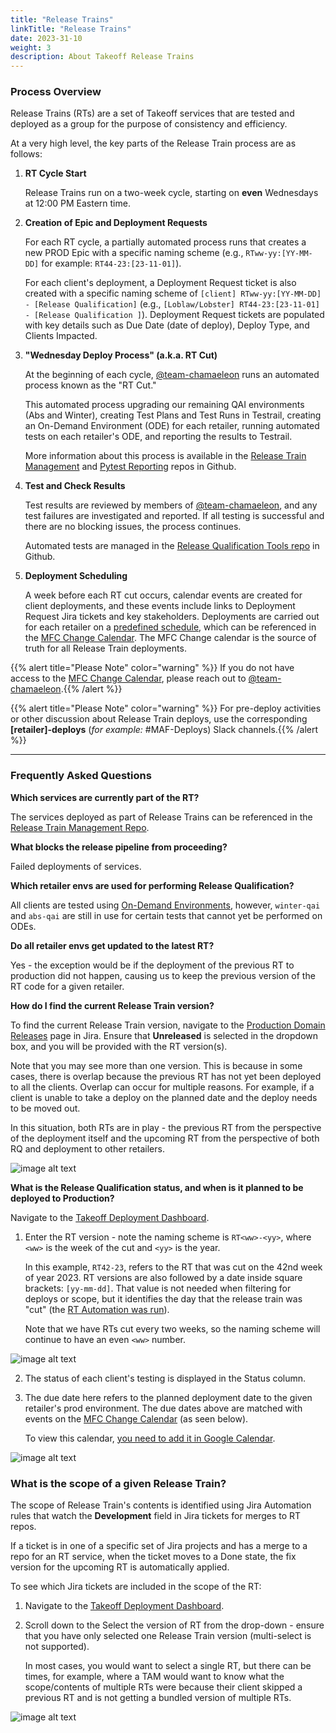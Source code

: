 ```yaml
---
title: "Release Trains"
linkTitle: "Release Trains"
date: 2023-31-10
weight: 3
description: About Takeoff Release Trains
---
```


### Process Overview

Release Trains (RTs) are a set of Takeoff services that are tested and deployed as a group for the purpose of consistency and efficiency. 

At a very high level, the key parts of the Release Train process are as follows:

1. **RT Cycle Start**
   
   Release Trains run on a two-week cycle, starting on **even** Wednesdays at 12:00 PM Eastern time.

2. **Creation of Epic and Deployment Requests**
   
   For each RT cycle, a partially automated process runs that creates a new PROD Epic with a specific naming scheme (e.g., `RTww-yy:[YY-MM-DD]` for example: `RT44-23:[23-11-01]`). 
   
   For each client's deployment, a Deployment Request ticket is also created with a specific naming scheme of `[client] RTww-yy:[YY-MM-DD] - [Release Qualification]` (e.g., `[Loblaw/Lobster] RT44-23:[23-11-01] - [Release Qualification ]`). Deployment Request tickets are populated with key details such as Due Date (date of deploy), Deploy Type, and Clients Impacted.

3. **"Wednesday Deploy Process" (a.k.a. RT Cut)**
   
   At the beginning of each cycle, [@team-chamaeleon](https://takeofftech.atlassian.net/jira/people/team/bde44f31-3d2a-4dba-b037-44cd57874e0f?ref=jira) runs an automated process known as the "RT Cut." 
   
   This automated process upgrading our remaining QAI environments (Abs and Winter), creating Test Plans and Test Runs in Testrail, creating an On-Demand Environment (ODE) for each retailer, running automated tests on each retailer's ODE, and reporting the results to Testrail. 
   
   More information about this process is available in the [Release Train Management](https://github.com/takeoff-com/release-train-management#readme) and [Pytest Reporting](https://github.com/takeoff-com/pytest-reporting) repos in Github.

4. **Test and Check Results**
   
   Test results are reviewed by members of [@team-chamaeleon](https://takeofftech.atlassian.net/jira/people/team/bde44f31-3d2a-4dba-b037-44cd57874e0f?ref=jira), and any test failures are investigated and reported. If all testing is successful and there are no blocking issues, the process continues.

   Automated tests are managed in the [Release Qualification Tools repo](https://github.com/takeoff-com/release-qualification-tools) in Github. 

5. **Deployment Scheduling**
   
   A week before each RT cut occurs, calendar events are created for client deployments, and these events include links to Deployment Request Jira tickets and key stakeholders. Deployments are carried out for each retailer on a [predefined schedule](https://docs.google.com/spreadsheets/d/1FBR3cNin3fUXxM3Rrx0gqqPW0uXJGks0Gxq5sRtwwkc/edit#gid=0), which can be referenced in the [MFC Change Calendar](https://calendar.google.com/calendar/embed?src=takeoff.com_reb4devrajh8tu5ndahrpkpdk4%40group.calendar.google.com&ctz=America%2FNew_York). The MFC Change calendar is the source of truth for all Release Train deployments.

{{% alert title="Please Note" color="warning" %}} If you do not have access to the [MFC Change Calendar](https://calendar.google.com/calendar/embed?src=takeoff.com_reb4devrajh8tu5ndahrpkpdk4%40group.calendar.google.com&ctz=America%2FNew_York), please reach out to [@team-chamaeleon](https://takeofftech.atlassian.net/jira/people/team/bde44f31-3d2a-4dba-b037-44cd57874e0f?ref=jira).{{% /alert %}}

{{% alert title="Please Note" color="warning" %}} For pre-deploy activities or other discussion about Release Train deploys, use the corresponding **[retailer]-deploys** (_for example:_ #MAF-Deploys) Slack channels.{{% /alert %}}



---


### Frequently Asked Questions
    
**Which services are currently part of the RT?**

The services deployed as part of Release Trains can be referenced in the [Release Train Management Repo](https://github.com/takeoff-com/release-train-management/blob/master/RT_SERVICES.yaml). 

**What blocks the release pipeline from proceeding?**
    
Failed deployments of services.
        
**Which retailer envs are used for performing Release Qualification?**
        
All clients are tested using [On-Demand Environments](https://github.com/takeoff-com/on-demand-env), however, `winter-qai` and  `abs-qai` are still in use for certain tests that cannot yet be performed on ODEs.
        
**Do all retailer envs get updated to the latest RT?**
    
Yes - the exception would be if the deployment of the previous RT to production did not happen, causing us to keep the previous version of the RT code for a given retailer.

**How do I find the current Release Train version?**

To find the current Release Train version, navigate to the [Production Domain Releases](https://takeofftech.atlassian.net/projects/PROD?selectedItem=com.atlassian.jira.jira-projects-plugin:release-page) page in Jira. Ensure that **Unreleased** is selected in the dropdown box, and you will be provided with the RT version(s). 

Note that you may see more than one version. This is because in some cases, there is overlap because the previous RT has not yet been deployed to all the clients. Overlap can occur for multiple reasons. For example, if a client is unable to take a deploy on the planned date and the deploy needs to be moved out. 

In this situation, both RTs are in play - the previous RT from the perspective of the deployment itself and the upcoming RT from the perspective of both RQ and deployment to other retailers.

![image alt text](/images/en/docs/Engineering/prod_domain/rt-track-and-scope/3459580097.png?width=680)

**What is the Release Qualification status, and when is it planned to be deployed to Production?**
    
Navigate to the [Takeoff Deployment Dashboard](https://takeofftech.atlassian.net/jira/dashboards/10131).

1. Enter the RT version - note the naming scheme is `RT<ww>-<yy>`, where `<ww>` is the week of the cut and `<yy>` is the year.

   In this example, `RT42-23`, refers to the RT that was cut on the 42nd week of year 2023. RT versions are also followed by a date inside square brackets: `[yy-mm-dd]`. That value is not needed when filtering for deploys or scope, but it identifies the day that the release train was "cut" (the [RT Automation was run](https://github.com/takeoff-com/release-train-management)). 
   
   Note that we have RTs cut every two weeks, so the naming scheme will continue to have an even `<ww>` number.

![image alt text](/images/en/docs/Engineering/prod_domain/rt-track-and-scope/3460366388.png)

2. The status of each client's testing is displayed in the Status column.

3. The due date here refers to the planned deployment date to the given retailer's prod environment. The due dates above are matched with events on the [MFC Change Calendar](https://calendar.google.com/calendar/embed?src=takeoff.com_reb4devrajh8tu5ndahrpkpdk4%40group.calendar.google.com&ctz=America%2FNew_York) (as seen below). 

   To view this calendar, [you need to add it in Google Calendar](https://support.google.com/calendar/answer/37100?hl=en&co=GENIE.Platform%3DDesktop).

![image alt text](/images/en/docs/Engineering/prod_domain/rt-track-and-scope/3459743940.png)

### What is the scope of a given Release Train?

The scope of Release Train's contents is identified using Jira Automation rules that watch the **Development** field in Jira tickets for merges to RT repos. 

If a ticket is in one of a specific set of Jira projects and has a merge to a repo for an RT service, when the ticket moves to a Done state, the fix version for the upcoming RT is automatically applied.

To see which Jira tickets are included in the scope of the RT:

1. Navigate to the [Takeoff Deployment Dashboard](https://takeofftech.atlassian.net/jira/dashboards/10131).

2. Scroll down to the Select the version of RT from the drop-down - ensure that you have only selected one Release Train version (multi-select is not supported). 
   
   In most cases, you would want to select a single RT, but there can be times, for example, where a TAM would want to know what the scope/contents of multiple RTs were because their client skipped a previous RT and is not getting a bundled version of multiple RTs.

![image alt text](/images/en/docs/Engineering/prod_domain/rt-track-and-scope/3459612956.png)